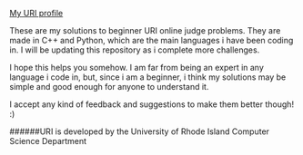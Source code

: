[My URI profile](https://www.urionlinejudge.com.br/judge/pt/profile/526410)


These are my solutions to beginner URI online judge problems. They are made in C++ and Python, which are the main languages i have been coding in. I will be updating this repository as i complete more challenges.

I hope this helps you somehow. I am far from being an expert in any language i code in, but, since i am a beginner, i think my solutions may be simple and good enough for anyone to understand it.

I accept any kind of feedback and suggestions to make them better though! :)

######URI is developed by the University of Rhode Island Computer Science Department
